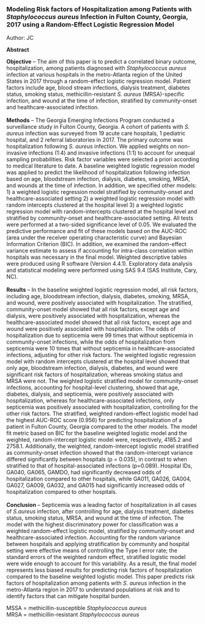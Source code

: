 ### Modeling Risk factors of Hospitalization among Patients with *Staphylococcus aureus* Infection in Fulton County, Georgia, 2017 using a Random-Effect Logistic Regression Model
Author: JC<br>

**Abstract**

**Objective** – The aim of this paper is to predict a correlated binary outcome, hospitalization, among patients diagnosed with *Staphylococcus aureus* infection at various hospitals in the metro-Atlanta region of the United States in 2017 through a random-effect logistic regression model. Patient factors include age, blood stream infections, dialysis treatment, diabetes status, smoking status, methicillin-resistant *S. aureus* (MRSA)-specific infection, and wound at the time of infection, stratified by community-onset and healthcare-associated infection.<br><br>
**Methods** – The Georgia Emerging Infections Program conducted a surveillance study in Fulton County, Georgia. A cohort of patients with *S. aureus* infection was surveyed from 19 acute care hospitals, 1 pediatric hospital, and 2 referral laboratories in 2017. The primary outcome was hospitalization following *S. aureus* infection. We applied weights on non-invasive infections (1:4) and invasive infections (1:1) to account for unequal sampling probabilities. Risk factor variables were selected a priori according to medical literature to date. A baseline weighted logistic regression model was applied to predict the likelihood of hospitalization following infection based on age, bloodstream infection, dialysis, diabetes, smoking, MRSA, and wounds at the time of infection. In addition, we specified other models: 1) a weighted logistic regression model stratified by community-onset and healthcare-associated setting 2) a weighted logistic regression model with random intercepts clustered at the hospital level 3) a weighted logistic regression model with random-intercepts clustered at the hospital level and stratified by community-onset and healthcare-associated setting. All tests were performed at a two-sided significance level of 0.05. We evaluated the predictive performance and fit of these models based on the AUC-ROC (area under the receiver operating characteristic curve) and Bayesian Information Criterion (BIC). In addition, we examined the random-effect variance estimate to assess if accounting for intra-class correlation within hospitals was necessary in the final model. Weighted descriptive tables were produced using R software (Version 4.4.1). Exploratory data analysis and statistical modeling were performed using SAS 9.4 (SAS Institute, Cary, NC).<br><br>
**Results** – In the baseline weighted logistic regression model, all risk factors, including age, bloodstream infection, dialysis, diabetes, smoking, MRSA, and wound, were positively associated with hospitalization. The stratified, community-onset model showed that all risk factors, except age and dialysis, were positively associated with hospitalization, whereas the healthcare-associated model showed that all risk factors, except age and wound were positively associated with hospitalization. The odds of hospitalization due to septicemia were 99 times that without septicemia in community-onset infections, while the odds of hospitalization from septicemia were 10 times that without septicemia in healthcare-associated infections, adjusting for other risk factors. The weighted logistic regression model with random intercepts clustered at the hospital level showed that only age, bloodstream infection, dialysis, diabetes, and wound were significant risk factors of hospitalization, whereas smoking status and MRSA were not. The weighted logistic stratified model for community-onset infections, accounting for hospital-level clustering, showed that age, diabetes, dialysis, and septicemia, were positively associated with hospitalization, whereas for healthcare-associated infections, only septicemia was positively associated with hospitalization, controlling for the other risk factors. The stratified, weighted random-effect logistic model had the highest AUC-ROC score (0.956) for predicting hospitalization of a patient in Fulton County, Georgia compared to the other models. The model fit metric based on BIC for the baseline weighted logistic model and the weighted, random-intercept logistic model were, respectively, 4185.2 and 2758.1. Additionally, the weighted, random-intercept logistic model stratified as community-onset infection showed that the random-intercept variance differed significantly between hospitals (p = 0.035), in contrast to when stratified to that of hospital-associated infections (p=0.089). Hospital IDs, GA040, GA065, GAMDO, had significantly decreased odds of hospitalization compared to other hospitals, while GA011, GA026, GA004, GA027, GA009, GA032, and GA015 had significantly increased odds of hospitalization compared to other hospitals.<br><br>
**Conclusion** – Septicemia was a leading factor of hospitalization in all cases of *S.aureus* infection, after controlling for age, dialysis treatment, diabetes status, smoking status, MRSA, and wound at the time of infection. The model with the highest discriminatory power for classification was a weighted random-effect logistic model, stratified by community-onset and healthcare-associated infection. Accounting for the random variance between hospitals and applying stratification by community and hospital setting were effective means of controlling the Type I error rate; the standard errors of the weighted random effect, stratified logistic model were wide enough to account for this variability. As a result, the final model represents less biased results for predicting risk factors of hospitalization compared to the baseline weighted logistic model. This paper predicts risk factors of hospitalization among patients with *S. aureus* infection in the metro-Atlanta region in 2017 to understand populations at risk and to identify factors that can mitigate hospital burden.<br>


MSSA = methicillin-susceptible *Staphylococcus aureus*<br>
MRSA = methicillin-resistant *Staphylococcus aureus*
